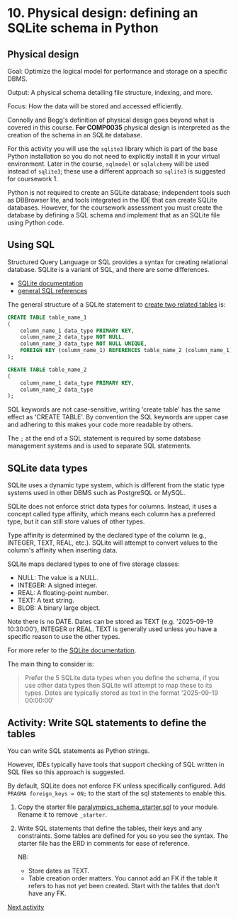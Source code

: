 # 10. Physical design: defining an SQLite schema in Python

## Physical design

Goal: Optimize the logical model for performance and storage on a specific DBMS.

Output: A physical schema detailing file structure, indexing, and more.

Focus: How the data will be stored and accessed efficiently.

Connolly and Begg's definition of physical design goes beyond what is covered in this course. **For COMP0035** physical
design is interpreted as the creation of the schema in an SQLite database.

For this activity you will use the `sqlite3` library which is part of the base Python installation so you do not need to
explicitly install it in your virtual environment. Later in the course, `sqlmodel` or `sqlalchemy` will be used instead
of `sqlite3`; these use a different approach so `sqlite3` is suggested for coursework 1.

Python is not required to create an SQLite database; independent tools such as DBBrowser lite, and tools
integrated in the IDE that can create SQLite databases. However, for the coursework assessment you must create the
database by defining a SQL schema and implement that as an SQLite file using Python code.

## Using SQL

Structured Query Language or SQL provides a syntax for creating relational database. SQLite is a variant of SQL, and
there are some differences.

- [SQLite documentation](https://www.sqlite.org/docs.html)
- [general SQL references](https://www.w3schools.com/sql/)

The general structure of a SQLite statement to [create two related tables](https://www.sqlite.org/lang_createtable.html)
is:

```SQL
CREATE TABLE table_name_1
(
    column_name_1 data_type PRIMARY KEY,
    column_name_2 data_type NOT NULL,
    column_name_3 data_type NOT NULL UNIQUE,
    FOREIGN KEY (column_name_1) REFERENCES table_name_2 (column_name_1)
);

CREATE TABLE table_name_2
(
    column_name_1 data_type PRIMARY KEY,
    column_name_2 data_type
);
```

SQL keywords are not case-sensitive, writing 'create table' has the same effect as 'CREATE TABLE'. By convention the SQL
keywords are upper case and adhering to this makes your code more readable by others.

The `;` at the end of a SQL statement is required by some database management systems and is used to separate SQL
statements.

## SQLite data types

SQLite uses a dynamic type system, which is different from the static type systems used in other DBMS such as PostgreSQL
or MySQL.

SQLite does not enforce strict data types for columns. Instead, it uses a concept called type affinity, which means each
column has a preferred type, but it can still store values of other types.

Type affinity is determined by the declared type of the column (e.g., INTEGER, TEXT, REAL, etc.). SQLite will attempt to
convert values to the column's affinity when inserting data.

SQLite maps declared types to one of five storage classes:

- NULL: The value is a NULL.
- INTEGER: A signed integer.
- REAL: A floating-point number.
- TEXT: A text string.
- BLOB: A binary large object.

Note there is no DATE. Dates can be stored as TEXT (e.g. '2025-09-19 10:30:00'), INTEGER or REAL. TEXT is generally used
unless you have a specific reason to use the other types.

For more refer to the [SQLite documentation](https://www.sqlite.org/datatype3.html).

The main thing to consider is:

> Prefer the 5 SQLite data types when you define the schema, if you use other data types then SQLite will attempt to
> map these to its types. Dates are typically stored as text in the format '2025-09-19 00:00:00'

## Activity: Write SQL statements to define the tables

You can write SQL statements as Python strings.

However, IDEs typically have tools that support checking of SQL written in SQL files so this approach is suggested.

By default, SQLite does not enforce FK unless specifically configured. Add `PRAGMA foreign_keys = ON;` to the start of
the
sql statements to enable this.

1. Copy the starter file [paralympics_schema_starter.sql](../../src/activities/starter/paralympics_schema_starter.sql)
   to your module. Rename it to remove `_starter`.
2. Write SQL statements that define the tables, their keys and any constraints. Some tables are defined for you so you
   see the syntax. The starter file has the ERD in comments for ease of reference.

   NB:
    - Store dates as TEXT.
    - Table creation order matters. You cannot add an FK if the table it refers to has not yet been created. Start with
      the tables that don't have any FK.

[Next activity](3-11-physical-design-create-db.md)
